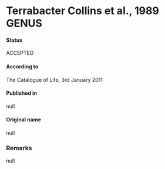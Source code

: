 # Terrabacter Collins et al., 1989 GENUS

#### Status
ACCEPTED

#### According to
The Catalogue of Life, 3rd January 2011

#### Published in
null

#### Original name
null

### Remarks
null